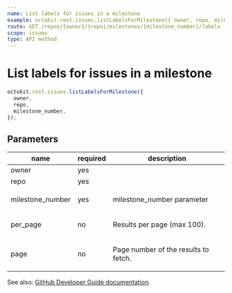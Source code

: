 ```yaml
---
name: List labels for issues in a milestone
example: octokit.rest.issues.listLabelsForMilestone({ owner, repo, milestone_number })
route: GET /repos/{owner}/{repo}/milestones/{milestone_number}/labels
scope: issues
type: API method
---
```


# List labels for issues in a milestone

```js
octokit.rest.issues.listLabelsForMilestone({
  owner,
  repo,
  milestone_number,
});
```

## Parameters

<table>
  <thead>
    <tr>
      <th>name</th>
      <th>required</th>
      <th>description</th>
    </tr>
  </thead>
  <tbody>
    <tr><td>owner</td><td>yes</td><td>

</td></tr>
<tr><td>repo</td><td>yes</td><td>

</td></tr>
<tr><td>milestone_number</td><td>yes</td><td>

milestone_number parameter

</td></tr>
<tr><td>per_page</td><td>no</td><td>

Results per page (max 100).

</td></tr>
<tr><td>page</td><td>no</td><td>

Page number of the results to fetch.

</td></tr>
  </tbody>
</table>

See also: [GitHub Developer Guide documentation](https://docs.github.com/rest/reference/issues#list-labels-for-issues-in-a-milestone).
